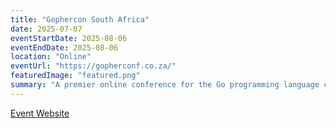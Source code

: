 ```yaml
---
title: "Gophercon South Africa"
date: 2025-07-07
eventStartDate: 2025-08-06
eventEndDate: 2025-08-06
location: "Online"
eventUrl: "https://gopherconf.co.za/"
featuredImage: "featured.png"
summary: "A premier online conference for the Go programming language community in South Africa, bringing together developers for learning and networking."
---
```


[Event Website](https://gopherconf.co.za/)
